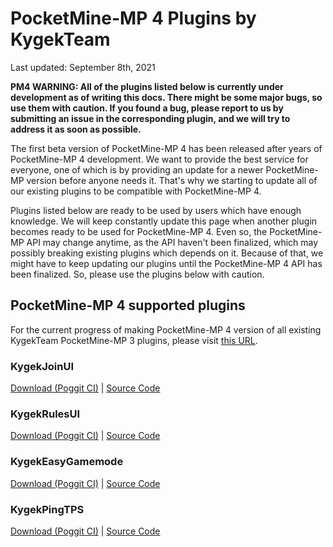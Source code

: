 # PocketMine-MP 4 Plugins by KygekTeam

Last updated: September 8th, 2021

**PM4 WARNING: All of the plugins listed below is currently under development as of writing this docs. There might be some major bugs, so use them with caution. If you found a bug, please report to us by submitting an issue in the corresponding plugin, and we will try to address it as soon as possible.**

The first beta version of PocketMine-MP 4 has been released after years of PocketMine-MP 4 development. We want to provide the best service for everyone, one of which is by providing an update for a newer PocketMine-MP version before anyone needs it. That's why we starting to update all of our existing plugins to be compatible with PocketMine-MP 4.

Plugins listed below are ready to be used by users which have enough knowledge. We will keep constantly update this page when another plugin becomes ready to be used for PocketMine-MP 4. Even so, the PocketMine-MP API may change anytime, as the API haven't been finalized, which may possibly breaking existing plugins which depends on it. Because of that, we might have to keep updating our plugins until the PocketMine-MP 4 API has been finalized. So, please use the plugins below with caution.

## PocketMine-MP 4 supported plugins

For the current progress of making PocketMine-MP 4 version of all existing KygekTeam PocketMine-MP 3 plugins, please visit [this URL](https://github.com/orgs/KygekTeam/projects/1).

### KygekJoinUI
[Download (Poggit CI)](https://poggit.pmmp.io/ci/KygekTeam/KygekJoinUI/~) | [Source Code](https://github.com/KygekTeam/KygekJoinUI/tree/pm4)

### KygekRulesUI
[Download (Poggit CI)](https://poggit.pmmp.io/ci/KygekTeam/KygekRulesUI/~) | [Source Code](https://github.com/KygekTeam/KygekRulesUI/tree/pm4)

### KygekEasyGamemode
[Download (Poggit CI)](https://poggit.pmmp.io/ci/KygekTeam/KygekEasyGamemode/~) | [Source Code](https://github.com/KygekTeam/KygekEasyGamemode/tree/pm4)

### KygekPingTPS
[Download (Poggit CI)](https://poggit.pmmp.io/ci/KygekTeam/KygekPingTPS/~) | [Source Code](https://github.com/KygekTeam/KygekPingTPS/tree/pm4)
